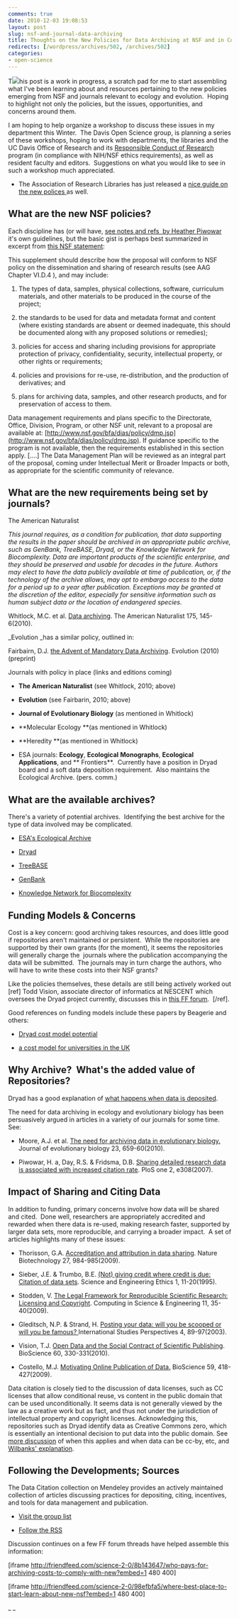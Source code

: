 ```yaml
---
comments: true
date: 2010-12-03 19:08:53
layout: post
slug: nsf-and-journal-data-archiving
title: Thoughts on the New Policies for Data Archiving at NSF and in Common Journals
redirects: [/wordpress/archives/502, /archives/502]
categories:
- open-science
---
```


T[![](http://www.carlboettiger.info/wp-content/uploads/2010/12/da_vinci-300x200.jpg)](http://www.carlboettiger.info/wp-content/uploads/2010/12/da_vinci.jpg)his post is a work in progress, a scratch pad for me to start assembling what I've been learning about and resources pertaining to the new policies emerging from NSF and journals relevant to ecology and evolution.  Hoping to highlight not only the policies, but the issues, opportunities, and concerns around them.

I am hoping to help organize a workshop to discuss these issues in my department this Winter.  The Davis Open Science group, is planning a series of these workshops, hoping to work with departments, the libraries and the UC Davis Office of Research and its [Responsible Conduct of Research ](http://www.research.ucdavis.edu/home.cfm?id=OVC,10,1622,2065)program (in compliance with NIH/NSF ethics requirements), as well as resident faculty and editors.  Suggestions on what you would like to see in such a workshop much appreciated.



	
  * The Association of Research Libraries has just released a [nice guide on the new polices ](http://www.arl.org/rtl/eresearch/escien/nsf/index.shtml)as well.




## What are the new NSF policies?


Each discipline has (or will have, [see notes and refs  by Heather Piwowar ](http://researchremix.wordpress.com/2010/11/15/nsf-where) it's own guidelines, but the basic gist is perhaps best summarized in excerpt from [this NSF statement](http://www.nsf.gov/pubs/policydocs/pappguide/nsf11001/gpg_2.jsp#dmp):

This supplement should describe  how the proposal will conform to NSF  policy on the dissemination and  sharing of research results (see AAG  Chapter VI.D.4 ), and may include:



	
  1. The types of data, samples, physical collections, software,   curriculum materials, and other materials to be produced in the course   of the project;

	
  2. the standards to be used for data and metadata format and content   (where existing standards are absent or deemed inadequate, this should   be documented along with any proposed solutions or remedies);

	
  3. policies for access and sharing including provisions for   appropriate protection of privacy, confidentiality, security,   intellectual property, or other rights or requirements;

	
  4. policies and provisions for re-use, re-distribution, and the production of derivatives; and

	
  5. plans for archiving data, samples, and other research products, and for preservation of access to them.


Data management requirements and plans specific to the Directorate,   Office, Division, Program, or other NSF unit, relevant to a proposal are   available at: [http://www.nsf.gov/bfa/dias/policy/dmp.jsp](http://www.nsf.gov/bfa/dias/policy/dmp.jsp). If guidance specific to the program is not available, then the requirements established in this section apply.
[....]
The Data Management Plan will be  reviewed as an integral part of the  proposal, coming under Intellectual  Merit or Broader Impacts or both,  as appropriate for the scientific  community of relevance.


## What are the new requirements being set by journals?


The American Naturalist

_This journal requires, as a condition for publication, that data   supporting the results in the paper should be archived in an appropriate   public archive, such as GenBank, TreeBASE, Dryad, or the Knowledge   Network for Biocomplexity. Data are important products of the scientific   enterprise, and they should be preserved and usable for decades in the   future. Authors may elect to have the data publicly available at time  of  publication, or, if the technology of the archive allows, may opt to   embargo access to the data for a period up to a year after  publication.  Exceptions may be granted at the discretion of the editor,  especially  for sensitive information such as human subject data or the  location  of endangered species._

﻿Whitlock, M.C. et al. [Data archiving](http://www.ncbi.nlm.nih.gov/pubmed/20073990). The American Naturalist 175, 145-6(2010).

_Evolution _has a similar policy, outlined in:

﻿Fairbairn, D.J. [the Advent of Mandatory Data Archiving](http://doi.wiley.com/10.1111/j.1558-5646.2010.01182.x). Evolution (2010) (preprint)

Journals with policy in place (links and editions coming)



	
  * **The American Naturalist** (see Whitlock, 2010; above)

	
  * **Evolution** (see Fairbarin, 2010; above)

	
  * **Journal of Evolutionary Biology** (as mentioned in Whitlock)

	
  * **Molecular Ecology **(as mentioned in Whitlock)

	
  * **Heredity **(as mentioned in Whitlock)

	
  * ESA journals: **Ecology**, **Ecological** **Monographs**, **Ecological** **Applications**, and ** Frontiers**.  Currently have a position in Dryad board and a soft data deposition requirement.  Also maintains the Ecological Archive. (pers. comm.)




## What are the available archives?


There's a variety of potential archives.  Identifying the best archive for the type of data involved may be complicated.



	
  * [ESA's Ecological Archive](http://esapubs.org/archive/default.htm)

	
  * [Dryad](http://datadryad.org/)

	
  * [TreeBASE](http://www.treebase.org/treebase-web/home.html)

	
  * [GenBank](http://www.ncbi.nlm.nih.gov/genbank/)

	
  * [Knowledge Network for Biocomplexity](http://knb.ecoinformatics.org/index.jsp)




## Funding Models & Concerns


Cost is a key concern: good archiving takes resources, and does little good if repositories aren't maintained or persistent.  While the repositories are supported by their own grants (for the moment), it seems the repositories will generally charge the  journals where the publication accompanying the data will be submitted.  The journals may in turn charge the authors, who will have to write these costs into their NSF grants?

Like the policies themselves, these details are still being actively worked out [ref] Todd Vision, associate director of informatics at NESCENT which oversees the Dryad project currently, discusses this in [this FF forum](http://ff.im/uGFbn).  [/ref].

Good references on funding models include these papers by Beagerie and others:



	
  * [Dryad cost model potential](http://bit.ly/fPX0Nm)

	
  * [a cost model for universities in the UK](http://www.jisc.ac.uk/media/documents/publications/keepingresearchdatasafe0408.pdf)




## Why Archive?  What's the added value of Repositories?


Dryad has a good explanation of [what happens when data is deposited](http://blog.datadryad.org/2010/12/02/what-happens-after-you-submit-your-data-to-dryad/).

The need for data archiving in ecology and evolutionary biology has been persuasively argued in articles in a variety of our journals for some time.    See:



	
  * Moore, A.J. et al. [The need for archiving data in evolutionary biology. ](http://www.ncbi.nlm.nih.gov/pubmed/20149022)Journal of evolutionary biology 23, 659-60(2010).

	
  * ﻿Piwowar, H. a, Day, R.S. & Fridsma, D.B. [Sharing detailed research data is associated with increased citation rate](http://www.ncbi.nlm.nih.gov/pubmed/17375194). PloS one 2, e308(2007).




## Impact of Sharing and Citing Data


In addition to funding, primary concerns involve how data will be shared and cited.  Done well, researchers are appropriately accredited and rewarded when there data is re-used, making research faster, supported by larger data sets, more reproducible, and carrying a broader impact.  A set of articles highlights many of these issues:



	
  * ﻿﻿﻿Thorisson, G.A. [Accreditation and attribution in data sharing](http://dx.doi.org/10.1038/nbt1109-984b). Nature Biotechnology 27, 984-985(2009).

	
  * Sieber, J.E. & Trumbo, B.E. [(Not) giving credit where credit is due: Citation of data sets](http://www.springerlink.com/index/10.1007/BF02628694). Science and Engineering Ethics 1, 11-20(1995).

	
  * Stodden, V. [The Legal Framework for Reproducible Scientific Research: Licensing and Copyright](http://ieeexplore.ieee.org/lpdocs/epic03/wrapper.htm?arnumber=4720221). Computing in Science & Engineering 11, 35-40(2009).

	
  * Gleditsch, N.P. & Strand, H. [Posting your data: will you be scooped or will you be famous? ](http://www.prio.no/Research-and-Publications/Publication/?oid=55406)International Studies Perspectives 4, 89-97(2003).

	
  * ﻿Vision, T.J. [Open Data and the Social Contract of Scientific Publishing](http://caliber.ucpress.net/doi/abs/10.1525/bio.2010.60.5.2). BioScience 60, 330-331(2010).

	
  * ﻿Costello, M.J. [Motivating Online Publication of Data.](http://caliber.ucpress.net/doi/abs/10.1525/bio.2009.59.5.9) BioScience 59, 418-427(2009).


Data citation is closely tied to the discussion of data licenses, such as CC licenses that allow conditional reuse, vs content in the public domain that can be used unconditionally.  It seems data is not generally viewed by the law as a creative work but as fact, and thus not under the jurisdiction of intellectual property and copyright licenses.  Acknowledging this, repositories such as Dryad identify data as Creative Commons zero, which is essentially an intentional decision to put data into the public domain.  See [more discussion](http://friendfeed.com/opensci-info/3dfde7f6/where-do-you-point-to-for-explanation-of-why-data) of when this applies and when data can be cc-by, etc, and [Wilbanks' explanation](http://sciencecommons.org/weblog/archives/2009/11/19/remembering-babel-open-data-sharing-integration/).


## Following the Developments; Sources


The Data Citation collection on Mendeley provides an actively maintained collection of articles discussing practices for depositing, citing, incentives, and tools for data management and publication.



	
  * [Visit the group list](http://www.mendeley.com/groups/544621/data-citation/)

	
  * [Follow the RSS](http://www.mendeley.com/groups/544621/data-citation/feed/rss)


Discussion continues on a few FF forum threads have helped assemble this information:

[iframe http://friendfeed.com/science-2-0/8b143647/who-pays-for-archiving-costs-to-comply-with-new?embed=1 480 400]

[iframe http://friendfeed.com/science-2-0/98efbfa5/where-best-place-to-start-learn-about-new-nsf?embed=1 480 400]

_
_
